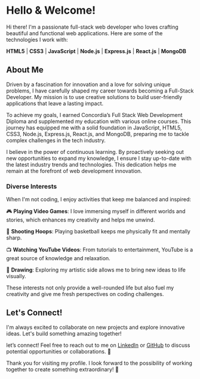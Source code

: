 <h1>Hello & Welcome!</h1>

Hi there! I'm a passionate full-stack web developer who loves crafting beautiful and functional web applications. Here are some of the technologies I work with:


**HTML5** | **CSS3** | **JavaScript** | **Node.js** | **Express.js** | **React.js** | **MongoDB**

<h2>About Me</h2>

Driven by a fascination for innovation and a love for solving unique problems, I have carefully shaped my career towards becoming a Full-Stack Developer. My mission is to use creative solutions to build user-friendly applications that leave a lasting impact.

To achieve my goals, I earned Concordia’s Full Stack Web Development Diploma and supplemented my education with various online courses. This journey has equipped me with a solid foundation in JavaScript, HTML5, CSS3, Node.js, Express.js, React.js, and MongoDB, preparing me to tackle complex challenges in the tech industry.

I believe in the power of continuous learning. By proactively seeking out new opportunities to expand my knowledge, I ensure I stay up-to-date with the latest industry trends and technologies. This dedication helps me remain at the forefront of web development innovation.



<h3>Diverse Interests</h3>

When I'm not coding, I enjoy activities that keep me balanced and inspired:


🎮 **Playing Video Games**: I love immersing myself in different worlds and stories, which enhances my creativity and helps me unwind.

🏀 **Shooting Hoops**: Playing basketball keeps me physically fit and mentally sharp.

📺 **Watching YouTube Videos**: From tutorials to entertainment, YouTube is a great source of knowledge and relaxation.

🎨 **Drawing**: Exploring my artistic side allows me to bring new ideas to life visually.

These interests not only provide a well-rounded life but also fuel my creativity and give me fresh perspectives on coding challenges.



<h2>Let's Connect!</h2>

I'm always excited to collaborate on new projects and explore innovative ideas. Let's build something amazing together!


let’s connect! Feel free to reach out to me on [LinkedIn](https://www.linkedin.com/in/omed-hossaini/) or [GitHub](https://github.com/OmedHossaini) to discuss potential opportunities or collaborations. 🤝


Thank you for visiting my profile. I look forward to the possibility of working together to create something extraordinary! 🚀
